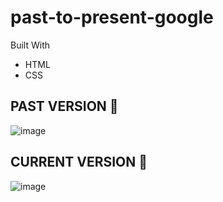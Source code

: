 # past-to-present-google


Built With
- HTML
- CSS


## PAST VERSION  :crystal_ball:
![image](https://user-images.githubusercontent.com/63013903/194091829-4ce360af-2982-429c-b013-fd34ccec3f96.png)




## CURRENT VERSION  :low_brightness:
![image](https://user-images.githubusercontent.com/63013903/194091951-3d1b4be1-3681-46eb-9f46-a2a38d871da7.png)
